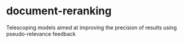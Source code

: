 # document-reranking
 Telescoping models aimed at improving the precision of results using pseudo-relevance feedback
